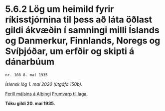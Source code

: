 # 5.6.2 Lög um heimild fyrir ríkisstjórnina til þess að láta öðlast gildi ákvæðin í samningi milli Íslands og Danmerkur, Finnlands, Noregs og Svíþjóðar, um erfðir og skipti á dánarbúum

`nr. 108 8. maí 1935`

_Íslensk lög 1. maí 2020 (útgáfa 150b)._

[Ferill málsins á Alþingi](https://www.althingi.is/thingstorf/thingmalalistar-eftir-thingum/ferill/?ltg=49&mnr=23)
[Frumvarp til laga.](https://www.althingi.is/altext/49/s/pdf/0025.pdf)

**Tóku gildi 20. maí 1935.**

